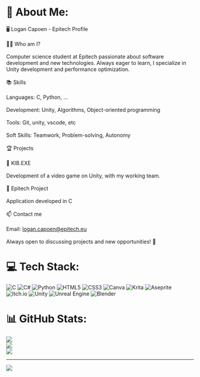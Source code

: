 # 💫 About Me:
🖥️ Logan Capoen - Epitech Profile<br><br>👨‍💻 Who am I?<br><br>Computer science student at Epitech passionate about software development and new technologies. Always eager to learn, I specialize in Unity development and performance optimization.<br><br>📚 Skills<br><br>Languages: C, Python, ...<br><br>Development: Unity, Algorithms, Object-oriented programming<br><br>Tools: Git, unity, vscode, etc<br><br>Soft Skills: Teamwork, Problem-solving, Autonomy<br><br>🏆 Projects<br><br>🔹 KIB.EXE<br><br>Development of a video game on Unity, with my working team.<br><br>🔹 Epitech Project<br><br>Application developed in C<br><br>📫 Contact me<br><br>Email: logan.capoen@epitech.eu<br><br>Always open to discussing projects and new opportunities! 🚀


# 💻 Tech Stack:
![C](https://img.shields.io/badge/c-%2300599C.svg?style=for-the-badge&logo=c&logoColor=white) ![C#](https://img.shields.io/badge/c%23-%23239120.svg?style=for-the-badge&logo=csharp&logoColor=white) ![Python](https://img.shields.io/badge/python-3670A0?style=for-the-badge&logo=python&logoColor=ffdd54) ![HTML5](https://img.shields.io/badge/html5-%23E34F26.svg?style=for-the-badge&logo=html5&logoColor=white) ![CSS3](https://img.shields.io/badge/css3-%231572B6.svg?style=for-the-badge&logo=css3&logoColor=white) ![Canva](https://img.shields.io/badge/Canva-%2300C4CC.svg?style=for-the-badge&logo=Canva&logoColor=white) ![Krita](https://img.shields.io/badge/Krita-203759?style=for-the-badge&logo=krita&logoColor=EEF37B) ![Aseprite](https://img.shields.io/badge/Aseprite-FFFFFF?style=for-the-badge&logo=Aseprite&logoColor=#7D929E) ![Itch.io](https://img.shields.io/badge/Itch-%23FF0B34.svg?style=for-the-badge&logo=Itch.io&logoColor=white) ![Unity](https://img.shields.io/badge/unity-%23000000.svg?style=for-the-badge&logo=unity&logoColor=white) ![Unreal Engine](https://img.shields.io/badge/unrealengine-%23313131.svg?style=for-the-badge&logo=unrealengine&logoColor=white) ![Blender](https://img.shields.io/badge/blender-%23F5792A.svg?style=for-the-badge&logo=blender&logoColor=white)
# 📊 GitHub Stats:
![](https://github-readme-stats.vercel.app/api?username=logan-capoen&theme=dark&hide_border=false&include_all_commits=false&count_private=false)<br/>
![](https://github-readme-streak-stats.herokuapp.com/?user=logan-capoen&theme=dark&hide_border=false)<br/>
![](https://github-readme-stats.vercel.app/api/top-langs/?username=logan-capoen&theme=dark&hide_border=false&include_all_commits=false&count_private=false&layout=compact)

---
[![](https://visitcount.itsvg.in/api?id=logan-capoen&icon=0&color=0)](https://visitcount.itsvg.in)

<!-- Proudly created with GPRM ( https://gprm.itsvg.in ) -->
